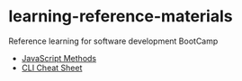 # learning-reference-materials
Reference learning for software development BootCamp
- [JavaScript Methods](https://github.com/OJ423/learning-reference-materials/blob/main/js-methods-cheatsheet.md)
- [CLI Cheat Sheet](https://github.com/OJ423/learning-reference-materials/blob/main/blob/main/js-methods-cheatsheet.md)


